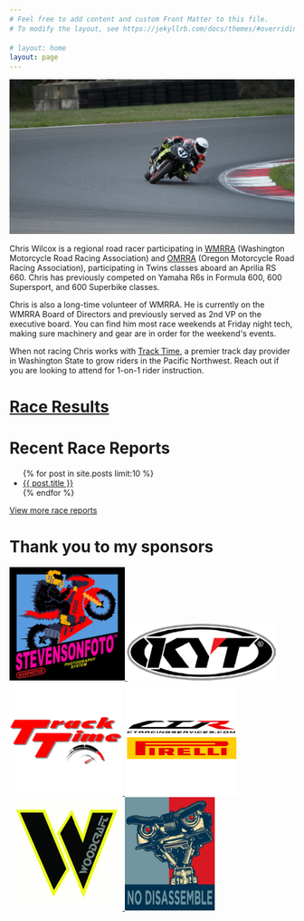 ```yaml
---
# Feel free to add content and custom Front Matter to this file.
# To modify the layout, see https://jekyllrb.com/docs/themes/#overriding-theme-defaults

# layout: home
layout: page
---
```

![](/img/2025-RS660-T15-Hero.JPG)

Chris Wilcox is a regional road racer participating in [WMRRA](https://wmrra.com) (Washington Motorcycle Road Racing Association) and [OMRRA](https://omrra.com) (Oregon Motorcycle Road Racing Association), participating in Twins classes aboard an Aprilia RS 660. Chris has previously competed on Yamaha R6s in Formula 600, 600 Supersport, and 600 Superbike classes.

Chris is also a long-time volunteer of WMRRA. He is currently on the WMRRA Board of Directors and previously served as 2nd VP on the executive board. You can find him most race weekends at Friday night tech, making sure machinery and gear are in order for the weekend's events.

When not racing Chris works with [Track Time](https://tracktime.bike/), a premier track day provider in Washington State to grow riders in the Pacific Northwest. Reach out if you are looking to attend for 1-on-1 rider instruction.

# [Race Results](/results)

# Recent Race Reports
<ul>
  {% for post in site.posts limit:10 %}
    <li>
      <a href="{{ post.url }}">{{ post.title }}</a>
    </li>
  {% endfor %}
</ul>

[View more race reports](/race-reports)


# Thank you to my sponsors

<table>
  <tr>
     <a href="http://stevensonfoto.com">
      <img height=200 src="/img/sponsors/stevensonfoto.jpg" />
    </a>
    <a href="https://kytamericas.com">
      <img height=100 src="/img/sponsors/kyt.png" />
    </a>
    <a href="http://tracktime.bike">
      <img height=200 src="/img/sponsors/tracktime.png" />
    </a>
    <a href="http://ctracingservices.com">
      <img height=200 src="/img/sponsors/ctr-pirelli-logo-square.jpg" />
    </a>
    <a href="http://woodcraft-cfm.com">
      <img height=200 src="/img/sponsors/woodcraft.jpg" />
    </a>
    <a href="https://shortcircuitracing.com">
      <img height=200 src="/img/sponsors/no-disassemble.png" />
    </a>
    <!-- <a href="https://shortfuseracing.com">
      <img height=200 src="/img/sponsors/short_fuse.png" />
    </a> -->
  </tr>
</table>

<!-- Mastodon Verification -->
<a rel="me" href="https://hachyderm.io/@chriswilcox"></a>
